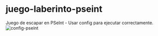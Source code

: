 # juego-laberinto-pseint
Juego de escapar en PSeInt - Usar config para ejecutar correctamente.
![config-pseint](https://github.com/MatiasNicolasAcevedo/juego-laberinto-pseint/assets/109118183/4eafaf66-6ffd-4a8d-b55a-650f1cd37dce)
